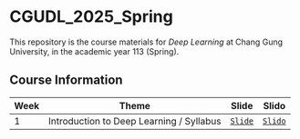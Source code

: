 # CGUDL_2025_Spring

This repository is the course materials for *Deep Learning* at Chang Gung University, in the academic year 113 (Spring).

## Course Information
| Week | Theme | Slide | Slido |
| --- | --- | --- | --- |
|1| Introduction to Deep Learning / Syllabus | [`Slide`](./slides/intro_0217.pdf) | [`Slido`](https://app.sli.do/event/ktCuX2GkwtdE4WWbeUNYhA) |